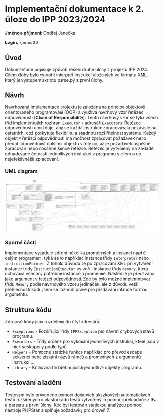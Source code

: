 # Implementační dokumentace k 2. úloze do IPP 2023/2024

**Jméno a příjmení:** Ondřej Janečka

**Login:** xjanec33

## Úvod

Dokumentace popisuje způsob řešení druhé úlohy z projektu IPP 2024. Cílem úlohy bylo vytvořit interpret instrukcí uložených ve formátu XML, který je výstupem skriptu parse.py z první ůlohy.

## Návrh

Navrhovaná implementace projektu je založena na principu objektově orientovaného programování (OOP) a využívá návrhový vzor řetězec odpovědnosti (**Chain of Responsibility**). Tento návrhový vzor se týká všech tříd implementujích rozhraní ```Executor``` v adresáři ```Executors```. Řetězec odpovědnosti umožňuje, aby se každá instrukce zpracovávala nezávisle na ostatních, což poskytuje flexibilitu a snadnou rozšiřitelnost systému. Každý objekt v řetězci odpovědnosti má možnost zpracovat požadavek nebo předat odpovědnost dalšímu objektu v řetězci, až je požadavek úspěšně zpracován nebo dosáhne konce řetězce. Retězec je vytvořený na základě odhadované četnosti jednotlivých instrukcí v programu s cílem o co nejefektivnější zpracovaní.

### UML diagram

![UML diagram](img/uml.svg)

### Sporné části

Implementace vyžaduje sdílení několika proměnných a instancí napříč celým programem, týká se to například instance třídy ```Interpreter``` nebo ```instructionPointer```. Z tohoto důvodu se po zpracování XML při vytváření instance trídy ```InstructionExecutor``` vytvoří i instance třídy ```Memory```, která uchovává všechny potřebné instance a proměnné. Následně je předávána jako argument v řetězci odpovědnosti. Zde by bylo možné implemntovat třídu ```Memory``` podle návrhového vzoru jedináček, ale z důvodu vetší přehlednosti kódu jsem se rozhodl právě pro předávání intance formou argumentu.

## Struktura kódu

Zdrojové kódy jsou rozděleny do čtyř adresářů.

- ```Exceptions``` - Rozšiřující třídy ```IPPException``` pro návrat chybových stávů programu.
- ```Executors``` - Třídy určené pro vykonání jednotlivých instrukcí, které jsou v nich seskupeny podle typů.
- ```Helpers``` - Pomocné statické funkce například pro převod escape sekvencí nebo získání názvů rámců a promenných z argumentů instrukcí ...
- ```Library``` - Knihovna tříd definujících jednotlivé objekty programu.

## Testování a ladění

Testování bylo provedeno pomocí dodaných ukázkových automatických testů rozšířených o vlastní sadu testů vytvořených pomocí překladače z IFJ a parseru z první ůlohy. Kód byl testován statickou analýzou pomocí nástroje PHPStan a splňuje požadavky pro úroveň 7.
